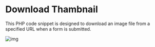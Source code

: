 # Download Thambnail 

This PHP code snippet is designed to download an image file from a specified URL when a form is submitted.

![img](https://github.com/wassi10/Thambnail-Download/assets/91429665/566e08bf-61bd-42dc-a0fe-068db27285ae)
